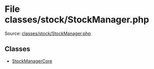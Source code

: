 File classes/stock/StockManager.php
=========

Source: [classes/stock/StockManager.php](https://github.com/PrestaShop/PrestaShop/blob/1.5.1.0/classes/stock/StockManager.php)


Classes
-------

* [StockManagerCore](class.StockManagerCore.md)

